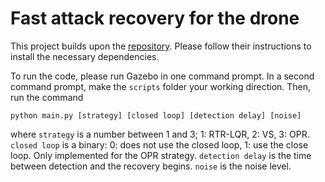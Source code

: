 
# Fast attack recovery for the drone

This project builds upon the [repository](https://github.com/fdcl-gwu/uav_simulator.git). Please follow their instructions to install the necessary dependencies.

To run the code, please run Gazebo in one command prompt. In a second command prompt, make the `scripts` folder your working direction. Then, run the command
```
python main.py [strategy] [closed loop] [detection delay] [noise]
```
where `strategy` is a number between 1 and 3; 1: RTR-LQR, 2: VS, 3: OPR. `closed loop` is a binary: 0: does not use the closed loop, 1: use the close loop. Only implemented for the OPR strategy. `detection delay` is the time between detection and the recovery begins. `noise` is the noise level. 
